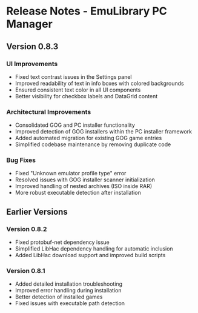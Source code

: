 # Release Notes - EmuLibrary PC Manager

## Version 0.8.3

### UI Improvements
- Fixed text contrast issues in the Settings panel
- Improved readability of text in info boxes with colored backgrounds
- Ensured consistent text color in all UI components
- Better visibility for checkbox labels and DataGrid content

### Architectural Improvements
- Consolidated GOG and PC installer functionality
- Improved detection of GOG installers within the PC installer framework
- Added automated migration for existing GOG game entries
- Simplified codebase maintenance by removing duplicate code

### Bug Fixes
- Fixed "Unknown emulator profile type" error
- Resolved issues with GOG installer scanner initialization
- Improved handling of nested archives (ISO inside RAR)
- More robust executable detection after installation

## Earlier Versions

### Version 0.8.2
- Fixed protobuf-net dependency issue
- Simplified LibHac dependency handling for automatic inclusion
- Added LibHac download support and improved build scripts

### Version 0.8.1
- Added detailed installation troubleshooting
- Improved error handling during installation
- Better detection of installed games
- Fixed issues with executable path detection